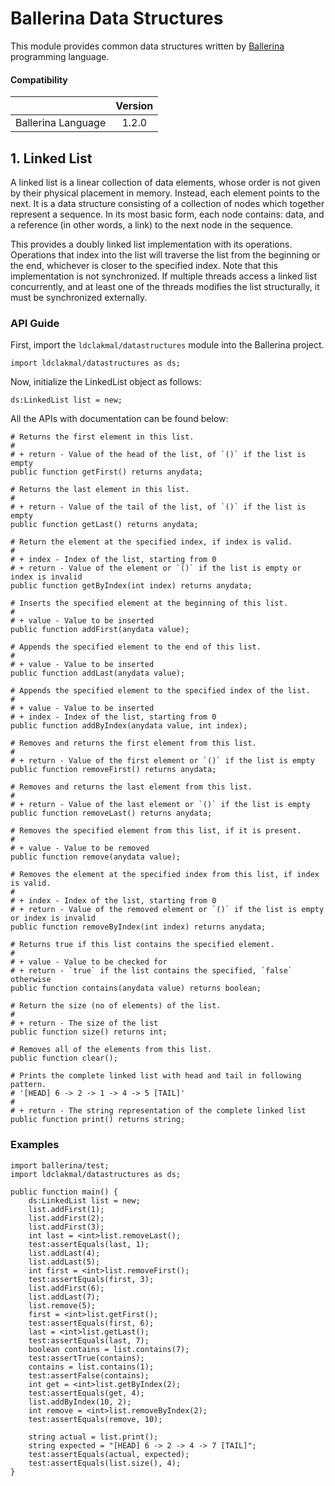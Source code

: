 # Ballerina Data Structures

This module provides common data structures written by [Ballerina](https://ballerina.io) programming language.

#### Compatibility
|                    | Version      |
|:------------------:|:------------:|
| Ballerina Language | 1.2.0        |

## 1. Linked List

A linked list is a linear collection of data elements, whose order is not given by their physical placement in memory. Instead, each element points to the next. It is a data structure consisting of a collection of nodes which together represent a sequence. In its most basic form, each node contains: data, and a reference (in other words, a link) to the next node in the sequence.

This provides a doubly linked list implementation with its operations. Operations that index into the list will traverse the list from the beginning or the end, whichever is closer to the specified index.
Note that this implementation is not synchronized. If multiple threads access a linked list concurrently, and at least one of the threads modifies the list structurally, it must be synchronized externally.

### API Guide

First, import the `ldclakmal/datastructures` module into the Ballerina project.

```ballerina
import ldclakmal/datastructures as ds;
```

Now, initialize the LinkedList object as follows:

```ballerina
ds:LinkedList list = new;
```

All the APIs with documentation can be found below:

```ballerina
# Returns the first element in this list.
#
# + return - Value of the head of the list, of `()` if the list is empty
public function getFirst() returns anydata;
```

```ballerina
# Returns the last element in this list.
#
# + return - Value of the tail of the list, of `()` if the list is empty
public function getLast() returns anydata;
```

```ballerina
# Return the element at the specified index, if index is valid.
#
# + index - Index of the list, starting from 0
# + return - Value of the element or `()` if the list is empty or index is invalid
public function getByIndex(int index) returns anydata;
```

```ballerina
# Inserts the specified element at the beginning of this list.
#
# + value - Value to be inserted
public function addFirst(anydata value);
```

```ballerina
# Appends the specified element to the end of this list.
#
# + value - Value to be inserted
public function addLast(anydata value);
```

```ballerina
# Appends the specified element to the specified index of the list.
#
# + value - Value to be inserted
# + index - Index of the list, starting from 0
public function addByIndex(anydata value, int index);
```

```ballerina
# Removes and returns the first element from this list.
#
# + return - Value of the first element or `()` if the list is empty
public function removeFirst() returns anydata;
```

```ballerina
# Removes and returns the last element from this list.
#
# + return - Value of the last element or `()` if the list is empty
public function removeLast() returns anydata;
```

```ballerina
# Removes the specified element from this list, if it is present.
#
# + value - Value to be removed
public function remove(anydata value);
```

```ballerina
# Removes the element at the specified index from this list, if index is valid.
#
# + index - Index of the list, starting from 0
# + return - Value of the removed element or `()` if the list is empty or index is invalid
public function removeByIndex(int index) returns anydata;
```

```ballerina
# Returns true if this list contains the specified element.
#
# + value - Value to be checked for
# + return - `true` if the list contains the specified, `false` otherwise
public function contains(anydata value) returns boolean;
```

```ballerina
# Return the size (no of elements) of the list.
#
# + return - The size of the list
public function size() returns int;
```

```ballerina
# Removes all of the elements from this list.
public function clear();
```

```ballerina
# Prints the complete linked list with head and tail in following pattern.
# '[HEAD] 6 -> 2 -> 1 -> 4 -> 5 [TAIL]'
#
# + return - The string representation of the complete linked list
public function print() returns string;
```

### Examples

```ballerina
import ballerina/test;
import ldclakmal/datastructures as ds;

public function main() {
    ds:LinkedList list = new;
    list.addFirst(1);
    list.addFirst(2);
    list.addFirst(3);
    int last = <int>list.removeLast();
    test:assertEquals(last, 1);
    list.addLast(4);
    list.addLast(5);
    int first = <int>list.removeFirst();
    test:assertEquals(first, 3);
    list.addFirst(6);
    list.addLast(7);
    list.remove(5);
    first = <int>list.getFirst();
    test:assertEquals(first, 6);
    last = <int>list.getLast();
    test:assertEquals(last, 7);
    boolean contains = list.contains(7);
    test:assertTrue(contains);
    contains = list.contains(1);
    test:assertFalse(contains);
    int get = <int>list.getByIndex(2);
    test:assertEquals(get, 4);
    list.addByIndex(10, 2);
    int remove = <int>list.removeByIndex(2);
    test:assertEquals(remove, 10);

    string actual = list.print();
    string expected = "[HEAD] 6 -> 2 -> 4 -> 7 [TAIL]";
    test:assertEquals(actual, expected);
    test:assertEquals(list.size(), 4);
}
```
